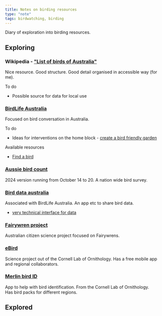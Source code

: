 ```yaml
---
title: Notes on birding resources
type: "note"
tags: birdwatching, birding
---
```




Diary of exploration into birding resources.

## Exploring

### Wikipedia - ["List of birds of Australia"](https://en.wikipedia.org/wiki/List_of_birds_of_Australia)

Nice resource. Good structure. Good detail organised in accessible way (for me). 

To do 

- Possible source for data for local use

### [BirdLife Australia](https://birdlife.org.au/)

Focused on bird conversation in Australia.

To do 

- Ideas for interventions on the home block - [create a bird friendly garden](https://birdlife.org.au/discover-birds/birds-in-your-backyard/bird-friendly-garden/)

Available resources

- [Find a bird](https://birdlife.org.au/bird-profiles/)

### [Aussie bird count](https://aussiebirdcount.org.au/)

2024 version running from October 14 to 20. A nation wide bird survey.

### [Bird data australia](https://birdata.birdlife.org.au/)

Associated with BirdLife Australia. An app etc to share bird data.

- [very technical interface for data](https://birdata.birdlife.org.au/explore#map=-27.7198101_151.6502018_9)

### [Fairywren project](https://fairywrenproject.org/)

Australian citizen science project focused on Fairywrens.

### [eBird](https://ebird.org/home)

Science project out of the Cornell Lab of Ornithology. Has a free mobile app and regional collaborators.

### [Merlin bird ID](https://merlin.allaboutbirds.org/)

App to help with bird identification. From the Cornell Lab of Ornithology. Has bird packs for different regions.

## Explored

